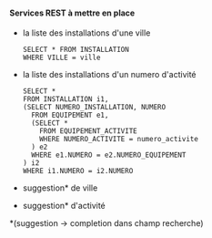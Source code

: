 #### Services REST à mettre en place

- la liste des installations d'une ville  


      SELECT * FROM INSTALLATION  
      WHERE VILLE = ville
- la liste des installations d'un numero d'activité


      SELECT *  
      FROM INSTALLATION i1,
      (SELECT NUMERO_INSTALLATION, NUMERO  
        FROM EQUIPEMENT e1,
        (SELECT *  
          FROM EQUIPEMENT_ACTIVITE  
          WHERE NUMERO_ACTIVITE = numero_activite  
        ) e2
        WHERE e1.NUMERO = e2.NUMERO_EQUIPEMENT
      ) i2
      WHERE i1.NUMERO = i2.NUMERO
- suggestion* de ville
- suggestion* d'activité  

*(suggestion -> completion dans champ recherche)
